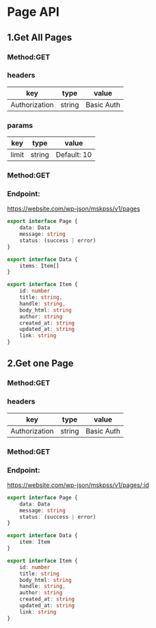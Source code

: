 # Page API

## 1.Get All Pages

### Method:GET

### headers
key | type | value
--- | --- | ---
Authorization | string | Basic Auth

### params
key | type | value
--- | --- | ---
limit | string | Default: 10

### Method:GET

### Endpoint:

https://website.com/wp-json/mskpss/v1/pages

````ts
export interface Page {
    data: Data
    message: string
    status: (success | error)
}

export interface Data {
    items: Item[]
}

export interface Item {
    id: number
    title: string,
    handle: string,
    body_html: string
    author: string
    created_at: string
    updated_at: string
    link: string
}
````

## 2.Get one Page

### Method:GET

### headers
key | type | value
--- | --- | ---
Authorization | string | Basic Auth

### Method:GET

### Endpoint:

https://website.com/wp-json/mskpss/v1/pages/:id

````ts
export interface Page {
    data: Data
    message: string
    status: (success | error)
}

export interface Data {
    item: Item
}

export interface Item {
    id: number
    title: string
    body_html: string
    handle: string,
    author: string
    created_at: string
    updated_at: string
    link: string
}
````

